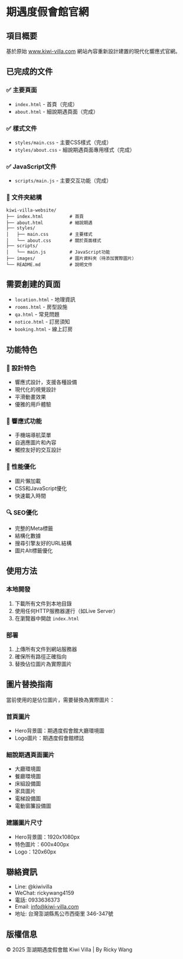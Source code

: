# 期遇度假會館官網

## 項目概要
基於原始 www.kiwi-villa.com 網站內容重新設計建置的現代化響應式官網。

## 已完成的文件

### ✅ 主要頁面
- `index.html` - 首頁（完成）
- `about.html` - 細說期遇頁面（完成）

### ✅ 樣式文件  
- `styles/main.css` - 主要CSS樣式（完成）
- `styles/about.css` - 細說期遇頁面專用樣式（完成）

### ✅ JavaScript文件
- `scripts/main.js` - 主要交互功能（完成）

### 📁 文件夾結構
```
kiwi-villa-website/
├── index.html          # 首頁
├── about.html          # 細說期遇
├── styles/
│   ├── main.css        # 主要樣式
│   └── about.css       # 關於頁面樣式
├── scripts/
│   └── main.js         # JavaScript功能
├── images/             # 圖片資料夾（待添加實際圖片）
└── README.md           # 說明文件
```

## 需要創建的頁面
- `location.html` - 地理資訊
- `rooms.html` - 房型設施
- `qa.html` - 常見問題
- `notice.html` - 訂房須知  
- `booking.html` - 線上訂房

## 功能特色

### 🎨 設計特色
- 響應式設計，支援各種設備
- 現代化的視覺設計
- 平滑動畫效果
- 優雅的用戶體驗

### 📱 響應式功能
- 手機端導航菜單
- 自適應圖片和內容
- 觸控友好的交互設計

### 🚀 性能優化
- 圖片懶加載
- CSS和JavaScript優化
- 快速載入時間

### 🔍 SEO優化
- 完整的Meta標籤
- 結構化數據
- 搜尋引擎友好的URL結構
- 圖片Alt標籤優化

## 使用方法

### 本地開發
1. 下載所有文件到本地目錄
2. 使用任何HTTP服務器運行（如Live Server）
3. 在瀏覽器中開啟 `index.html`

### 部署
1. 上傳所有文件到網站服務器
2. 確保所有路徑正確指向
3. 替換佔位圖片為實際圖片

## 圖片替換指南

當前使用的是佔位圖片，需要替換為實際圖片：

### 首頁圖片
- Hero背景圖：期遇度假會館大廳環境圖
- Logo圖片：期遇度假會館標誌

### 細說期遇頁面圖片
- 大廳環境圖
- 餐廳環境圖  
- 床組設備圖
- 家具圖片
- 電梯設備圖
- 電動窗簾設備圖

### 建議圖片尺寸
- Hero背景圖：1920x1080px
- 特色圖片：600x400px
- Logo：120x60px

## 聯絡資訊
- Line: @kiwivilla
- WeChat: rickywang4159
- 電話: 0933636373
- Email: info@kiwi-villa.com
- 地址: 台灣澎湖縣馬公市西衛里 346-347號

## 版權信息
© 2025 澎湖期遇度假會館 Kiwi Villa | By Ricky Wang 
